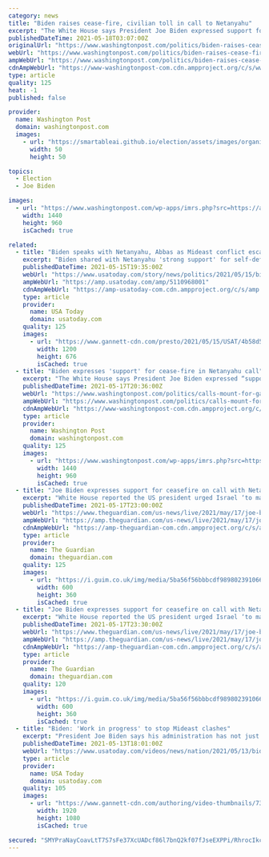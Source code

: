 ```yaml
---
category: news
title: "Biden raises cease-fire, civilian toll in call to Netanyahu"
excerpt: "The White House says President Joe Biden expressed support for a cease-fire in a call to Israeli Prime Minister Benjamin Netanyahu Monday, the eighth day of Israeli-Palestinian airstrikes and rocket a"
publishedDateTime: 2021-05-18T03:07:00Z
originalUrl: "https://www.washingtonpost.com/politics/biden-raises-cease-fire-civilian-toll-in-call-to-netanyahu/2021/05/18/a08dc754-b78e-11eb-bc4a-62849cf6cca9_story.html"
webUrl: "https://www.washingtonpost.com/politics/biden-raises-cease-fire-civilian-toll-in-call-to-netanyahu/2021/05/18/a08dc754-b78e-11eb-bc4a-62849cf6cca9_story.html"
ampWebUrl: "https://www.washingtonpost.com/politics/biden-raises-cease-fire-civilian-toll-in-call-to-netanyahu/2021/05/18/a08dc754-b78e-11eb-bc4a-62849cf6cca9_story.html?outputType=amp"
cdnAmpWebUrl: "https://www-washingtonpost-com.cdn.ampproject.org/c/s/www.washingtonpost.com/politics/biden-raises-cease-fire-civilian-toll-in-call-to-netanyahu/2021/05/18/a08dc754-b78e-11eb-bc4a-62849cf6cca9_story.html?outputType=amp"
type: article
quality: 125
heat: -1
published: false

provider:
  name: Washington Post
  domain: washingtonpost.com
  images:
    - url: "https://smartableai.github.io/election/assets/images/organizations/washingtonpost.com-50x50.jpg"
      width: 50
      height: 50

topics:
  - Election
  - Joe Biden

images:
  - url: "https://www.washingtonpost.com/wp-apps/imrs.php?src=https://arc-anglerfish-washpost-prod-washpost.s3.amazonaws.com/public/LLB3Q2VXHAI6XPCKMKCJZ5WMVE.jpg&w=1440"
    width: 1440
    height: 960
    isCached: true

related:
  - title: "Biden speaks with Netanyahu, Abbas as Mideast conflict escalates"
    excerpt: "Biden shared with Netanyahu 'strong support' for self-defense but 'grave concerns' about the situation in the West Bank"
    publishedDateTime: 2021-05-15T19:35:00Z
    webUrl: "https://www.usatoday.com/story/news/politics/2021/05/15/biden-speaks-netanyahu-abbas-mideast-conflict-escalates/5110968001/"
    ampWebUrl: "https://amp.usatoday.com/amp/5110968001"
    cdnAmpWebUrl: "https://amp-usatoday-com.cdn.ampproject.org/c/s/amp.usatoday.com/amp/5110968001"
    type: article
    provider:
      name: USA Today
      domain: usatoday.com
    quality: 125
    images:
      - url: "https://www.gannett-cdn.com/presto/2021/05/15/USAT/4b58d547-975d-4418-be50-890f67ad92b5-AFP_AFP_9A29TZ.jpg?auto=webp&crop=1698,956,x0,y108&format=pjpg&width=1200"
        width: 1200
        height: 676
        isCached: true
  - title: "Biden expresses 'support' for cease-fire in Netanyahu call"
    excerpt: "The White House says President Joe Biden expressed “support” for a cease-fire in a call to Israeli Prime Minister Benjamin Netanyahu Monday, the eighth day of Israeli-Palestinian fighting"
    publishedDateTime: 2021-05-17T20:36:00Z
    webUrl: "https://www.washingtonpost.com/politics/calls-mount-for-gaza-israel-cease-fire-greater-us-efforts/2021/05/17/9139e8f0-b6c6-11eb-bc4a-62849cf6cca9_story.html"
    ampWebUrl: "https://www.washingtonpost.com/politics/calls-mount-for-gaza-israel-cease-fire-greater-us-efforts/2021/05/17/9139e8f0-b6c6-11eb-bc4a-62849cf6cca9_story.html?outputType=amp"
    cdnAmpWebUrl: "https://www-washingtonpost-com.cdn.ampproject.org/c/s/www.washingtonpost.com/politics/calls-mount-for-gaza-israel-cease-fire-greater-us-efforts/2021/05/17/9139e8f0-b6c6-11eb-bc4a-62849cf6cca9_story.html?outputType=amp"
    type: article
    provider:
      name: Washington Post
      domain: washingtonpost.com
    quality: 125
    images:
      - url: "https://www.washingtonpost.com/wp-apps/imrs.php?src=https://arc-anglerfish-washpost-prod-washpost.s3.amazonaws.com/public/LLB3Q2VXHAI6XPCKMKCJZ5WMVE.jpg&w=1440"
        width: 1440
        height: 960
        isCached: true
  - title: "Joe Biden expresses support for ceasefire on call with Netanyahu – live"
    excerpt: "White House reported the US president urged Israel ‘to make every effort to ensure the protection of innocent civilians’"
    publishedDateTime: 2021-05-17T23:00:00Z
    webUrl: "https://www.theguardian.com/us-news/live/2021/may/17/joe-biden-covid-relief-bill-child-tax-credit-benefits-liz-cheney-latest-news-live?page=with:block-60a2dc5e8f08e659a47e843b"
    ampWebUrl: "https://amp.theguardian.com/us-news/live/2021/may/17/joe-biden-covid-relief-bill-child-tax-credit-benefits-liz-cheney-latest-news-live"
    cdnAmpWebUrl: "https://amp-theguardian-com.cdn.ampproject.org/c/s/amp.theguardian.com/us-news/live/2021/may/17/joe-biden-covid-relief-bill-child-tax-credit-benefits-liz-cheney-latest-news-live"
    type: article
    provider:
      name: The Guardian
      domain: theguardian.com
    quality: 125
    images:
      - url: "https://i.guim.co.uk/img/media/5ba56f56bbbcdf98980239106625aeb148b27ad6/0_6_5472_3283/master/5472.jpg?width=300&quality=45&auto=format&fit=max&dpr=2&s=786b870aa1a5634f85692dc319639d06"
        width: 600
        height: 360
        isCached: true
  - title: "Joe Biden expresses support for ceasefire on call with Netanyahu – as it happened"
    excerpt: "White House reported the US president urged Israel ‘to make every effort to ensure the protection of innocent civilians’"
    publishedDateTime: 2021-05-17T23:30:00Z
    webUrl: "https://www.theguardian.com/us-news/live/2021/may/17/joe-biden-covid-relief-bill-child-tax-credit-benefits-liz-cheney-latest-news-live?page=with:block-60a2f5ba8f08e757a7357ecc"
    ampWebUrl: "https://amp.theguardian.com/us-news/live/2021/may/17/joe-biden-covid-relief-bill-child-tax-credit-benefits-liz-cheney-latest-news-live"
    cdnAmpWebUrl: "https://amp-theguardian-com.cdn.ampproject.org/c/s/amp.theguardian.com/us-news/live/2021/may/17/joe-biden-covid-relief-bill-child-tax-credit-benefits-liz-cheney-latest-news-live"
    type: article
    provider:
      name: The Guardian
      domain: theguardian.com
    quality: 120
    images:
      - url: "https://i.guim.co.uk/img/media/5ba56f56bbbcdf98980239106625aeb148b27ad6/0_6_5472_3283/master/5472.jpg?width=300&quality=45&auto=format&fit=max&dpr=2&s=786b870aa1a5634f85692dc319639d06"
        width: 600
        height: 360
        isCached: true
  - title: "Biden: 'Work in progress' to stop Mideast clashes"
    excerpt: "President Joe Biden says his administration has not just spoke with Israeli leaders as fighting between Hamas and Israel escalates even amid truce efforts. Biden says \"there has not been a significant overreaction\" from Israel."
    publishedDateTime: 2021-05-13T18:01:00Z
    webUrl: "https://www.usatoday.com/videos/news/nation/2021/05/13/biden-work-progress-stop-mideast-clashes/5076433001/"
    type: article
    provider:
      name: USA Today
      domain: usatoday.com
    quality: 105
    images:
      - url: "https://www.gannett-cdn.com/authoring/video-thumbnails/7314b9de-e085-4233-aeae-46b6299d7801_poster.jpg?quality=10"
        width: 1920
        height: 1080
        isCached: true

secured: "SMYPraNayCoavLtT7S7sFe37XcUADcf86l7bnQ2kf07fJseEXPPi/RhrocIkchf038PcckLu4atfVFtGiHXv58kuM6DvOclPquY0dMZsrgSvG1KXMWYH4a2Eg199GjLlg4vd0r/jiBQVO4qRgzBJzJ1W4WSE4McAf5o2ulikdHuSsnCYNs6c7jeeiNUCrMr+emfBrj58aIlN2OanuV+6z6n4xSjd3oN6vIe4G+l/kM9CRJmQxRvj1h+8O4XApk3/sbgSWdhMBKA49DAGDvr1sVHJ4W3IImbIbR32e/h/AwMsfRDd1BjelnMvxInv+M1yZKo20N8WcllJijkLwpsHZfBY1qR3fKtoERo7EMI5ghQ=;LVrJNpMvOgrRHQ2NHmawVA=="
---
```


